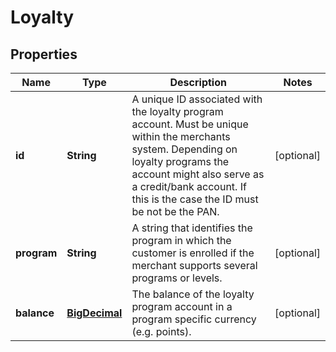 

# Loyalty

## Properties

Name | Type | Description | Notes
------------ | ------------- | ------------- | -------------
**id** | **String** | A unique ID associated with the loyalty program account. Must be unique within the merchants system. Depending on loyalty programs the account might also serve as a credit/bank account. If this is the case the ID must be not be the PAN. |  [optional]
**program** | **String** | A string that identifies the program in which the customer is enrolled if the merchant supports several programs or levels. |  [optional]
**balance** | [**BigDecimal**](BigDecimal.md) | The balance of the loyalty program account in a program specific currency (e.g. points). |  [optional]



